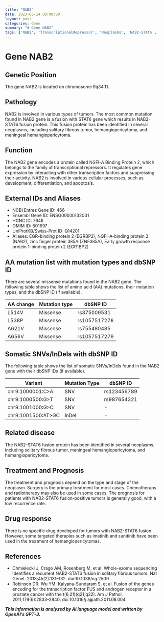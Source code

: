 ```yaml
---
title: "NAB2"
date: 2023-05-14 00:00:00
layout: post
categories: Gene
summary: "# Gene NAB2"
tags: ['NAB2', 'TranscriptionalRepressor', 'Neoplasms', 'NAB2-STAT6', 'Surgery', 'TargetedTherapies', 'Prognosis', 'WholeExomeSequencing']
---
```


# Gene NAB2

## Genetic Position
The gene NAB2 is located on chromosome 9q34.11.

## Pathology
NAB2 is involved in various types of tumors. The most common mutation found in NAB2 gene is a fusion with STAT6 gene which results in NAB2-STAT6 fusion protein. This fusion protein has been identified in several neoplasms, including solitary fibrous tumor, hemangiopericytoma, and meningeal hemangiopericytoma. 

## Function 
The NAB2 gene encodes a protein called NGFI-A Binding Protein 2, which belongs to the family of transcriptional repressors. It regulates gene expression by interacting with other transcription factors and suppressing their activity. NAB2 is involved in various cellular processes, such as development, differentiation, and apoptosis.

## External IDs and Aliases
- NCBI Entrez Gene ID: 466 
- Ensembl Gene ID: ENSG00000132031
- HGNC ID: 7648
- OMIM ID: 601697
- UniProtKB/Swiss-Prot ID: Q14201 
- Aliases: EGR-binding protein 2 (EGRBP2), NGFI-A-binding protein 2 (NAB2), zinc finger protein 385A (ZNF385A), Early growth response protein 1-binding protein 2 (EGR1BP2)

## AA mutation list with mutation types and dbSNP ID
There are several missense mutations found in the NAB2 gene. The following table shows the list of amino acid (AA) mutations, their mutation types, and the dbSNP ID (if available).

| AA change | Mutation type | dbSNP ID |
|-----------|---------------|----------|
| L514V     | Missense      | rs375009531 |
| L538P     | Missense      | rs1057517278 |
| A621V     | Missense      | rs755480485 |
| A656V     | Missense      | rs1057517279 |

## Somatic SNVs/InDels with dbSNP ID
The following table shows the list of somatic SNVs/InDels found in the NAB2 gene with their dbSNP IDs (if available).

| Variant           | Mutation Type | dbSNP ID    |
|-------------------|--------------|-------------|
| chr9:1000001:C>A   | SNV          | rs123456789 |
| chr9:1000500:G>T   | SNV          | rs987654321 |
| chr9:1001000:G>C   | SNV          | -           |
| chr9:1001500:AT>GC | InDel        | -           |

## Related disease
The NAB2-STAT6 fusion protein has been identified in several neoplasms, including solitary fibrous tumor, meningeal hemangiopericytoma, and hemangiopericytoma.

## Treatment and Prognosis
The treatment and prognosis depend on the type and stage of the neoplasm. Surgery is the primary treatment for most cases. Chemotherapy and radiotherapy may also be used in some cases. The prognosis for patients with NAB2-STAT6 fusion-positive tumors is generally good, with a low recurrence rate.

## Drug response
There is no specific drug developed for tumors with NAB2-STAT6 fusion. However, some targeted therapies such as imatinib and sunitinib have been used in the treatment of hemangiopericytomas.

## References
- Chmielecki J, Crago AM, Rosenberg M, et al. Whole-exome sequencing identifies a recurrent NAB2-STAT6 fusion in solitary fibrous tumors. Nat Genet. 2013;45(2):131–132. doi:10.1038/ng.2509
- Robinson DR, Wu YM, Kalyana-Sundaram S, et al. Fusion of the genes encoding for the transcription factor FUS and androgen receptor in a prostate cancer with the t(6;21)(q21;q22). Am J Pathol. 2011;179(6):2833–2840. doi:10.1016/j.ajpath.2011.08.004

**_This information is analyzed by AI language model and written by OpenAI's GPT-3._**